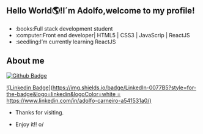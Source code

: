 
## Hello World:earth_americas:!I´m Adolfo,welcome to my profile!

<ul>
  <li>:books:Full stack development student</li>
  <li>:computer:Front end developer| HTML5 | CSS3 | JavaScrip | ReactJS </li>
  <li>:seedling:I’m currently learning ReactJS</li>
</ul>

## About me

[ ![Github Badge](https://img.shields.io/badge/-Github-000?style=flat-square&logo=Github&logoColor=white&link=https://github.com/AdolfoCarneiro)](https://github.com/AdolfoCarneiro)

[ ![Linkedin Badge](https://img.shields.io/badge/LinkedIn-0077B5?style=for-the-badge&logo=linkedin&logoColor=white = https://www.linkedin.com/in/adolfo-carneiro-a541531a0/)]( https://www.linkedin.com/in/adolfo-carneiro-a541531a0/)


- Thanks for visiting.

- Enjoy it!! o/

<!---
AdolfoCarneiro/AdolfoCarneiro is a ✨ special ✨ repository because its `README.md` (this file) appears on your GitHub profile.
You can click the Preview link to take a look at your changes.
--->
